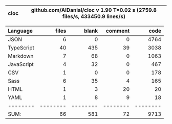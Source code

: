 | cloc | github.com/AlDanial/cloc v 1.90 T=0.02 s (2759.8 files/s, 433450.9 lines/s) |
| ---- | --------------------------------------------------------------------------- |

| Language   |    files |    blank |  comment |     code |
| :--------- | -------: | -------: | -------: | -------: |
| JSON       |        6 |        0 |        0 |     4764 |
| TypeScript |       40 |      435 |       39 |     3038 |
| Markdown   |        7 |       68 |        0 |     1063 |
| JavaScript |        4 |       32 |        0 |      467 |
| CSV        |        1 |        0 |        0 |      178 |
| Sass       |        6 |       35 |        4 |      165 |
| HTML       |        1 |        3 |       20 |       20 |
| YAML       |        1 |        8 |        9 |       18 |
| --------   | -------- | -------- | -------- | -------- |
| SUM:       |       66 |      581 |       72 |     9713 |
